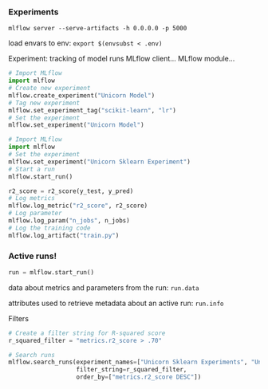 
### Experiments

`mlflow server --serve-artifacts -h 0.0.0.0 -p 5000`

load envars to env: `export $(envsubst < .env)`

Experiment: tracking of model runs
MLflow client...
MLflow module...

```python
# Import MLflow
import mlflow
# Create new experiment
mlflow.create_experiment("Unicorn Model")
# Tag new experiment
mlflow.set_experiment_tag("scikit-learn", "lr")
# Set the experiment
mlflow.set_experiment("Unicorn Model")
```


```python
# Import MLflow
import mlflow
# Set the experiment
mlflow.set_experiment("Unicorn Sklearn Experiment")
# Start a run
mlflow.start_run()
```

```python
r2_score = r2_score(y_test, y_pred)
# Log metrics
mlflow.log_metric("r2_score", r2_score)
# Log parameter
mlflow.log_param("n_jobs", n_jobs)
# Log the training code
mlflow.log_artifact("train.py")
```

### Active runs!
```python
run = mlflow.start_run()
```

data about metrics and parameters from the run: `run.data`

attributes used to retrieve metadata about an active run: `run.info`

Filters
```python
# Create a filter string for R-squared score
r_squared_filter = "metrics.r2_score > .70"

# Search runs
mlflow.search_runs(experiment_names=["Unicorn Sklearn Experiments", "Unicorn Other Experiments"], 
                   filter_string=r_squared_filter, 
                   order_by=["metrics.r2_score DESC"])
```